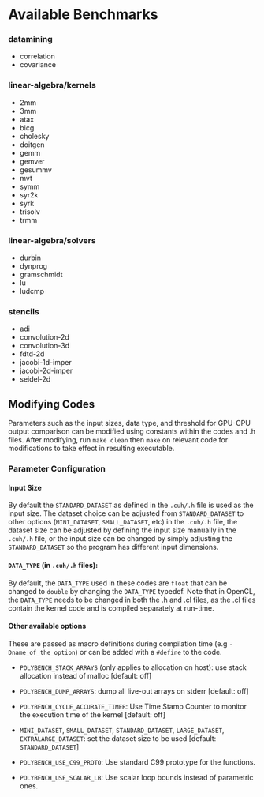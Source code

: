 # Available Benchmarks

### datamining

* correlation
* covariance

### linear-algebra/kernels

* 2mm
* 3mm
* atax
* bicg
* cholesky
* doitgen
* gemm
* gemver
* gesummv
* mvt
* symm
* syr2k
* syrk
* trisolv
* trmm

### linear-algebra/solvers

* durbin
* dynprog
* gramschmidt
* lu
* ludcmp

### stencils

* adi
* convolution-2d
* convolution-3d
* fdtd-2d
* jacobi-1d-imper
* jacobi-2d-imper
* seidel-2d

## Modifying Codes

Parameters such as the input sizes, data type, and threshold for GPU-CPU output comparison can be modified using constants
within the codes and .h files.  After modifying, run `make clean` then `make` on relevant code for modifications to take effect in resulting executable.

### Parameter Configuration

#### Input Size

By default the `STANDARD_DATASET` as defined in the `.cuh/.h` file is used as the input size.  The dataset choice can be adjusted from `STANDARD_DATASET` to other
options (`MINI_DATASET`, `SMALL_DATASET`, etc) in the `.cuh/.h` file, the dataset size can be adjusted by defining the input size manually in the `.cuh/.h` file, or
the input size can be changed by simply adjusting the `STANDARD_DATASET` so the program has different input dimensions.

#### `DATA_TYPE` (in `.cuh/.h` files):

By default, the `DATA_TYPE` used in these codes are `float` that can be changed to `double` by changing the `DATA_TYPE` typedef. Note that in OpenCL, the `DATA_TYPE` needs to be changed in both the .h and .cl files, as the .cl files contain the kernel code and is compiled separately at run-time.

#### Other available options

These are passed as macro definitions during compilation time 
(e.g `-Dname_of_the_option`) or can be added with a `#define` to the code.

- `POLYBENCH_STACK_ARRAYS` (only applies to allocation on host): 
use stack allocation instead of malloc [default: off]
- `POLYBENCH_DUMP_ARRAYS`: dump all live-out arrays on stderr [default: off]
- `POLYBENCH_CYCLE_ACCURATE_TIMER`: Use Time Stamp Counter to monitor
  the execution time of the kernel [default: off]
- `MINI_DATASET`, `SMALL_DATASET`, `STANDARD_DATASET`, `LARGE_DATASET`,
  `EXTRALARGE_DATASET`: set the dataset size to be used
  [default: `STANDARD_DATASET`]

- `POLYBENCH_USE_C99_PROTO`: Use standard C99 prototype for the functions.

- `POLYBENCH_USE_SCALAR_LB`: Use scalar loop bounds instead of parametric ones.
